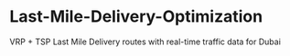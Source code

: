 # Last-Mile-Delivery-Optimization
VRP + TSP Last Mile Delivery routes with real-time traffic data for Dubai
